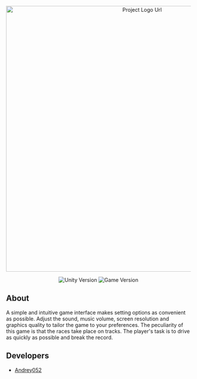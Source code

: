 <p align="center">
      <img src="https://i.ibb.co/gtBywTY/Icon.png" alt="Project Logo Url" width="726">
</p>

<p align="center">
   <img src="https://img.shields.io/badge/Unity-2021.3.16f1-purple" alt="Unity Version">
   <img src="https://img.shields.io/badge/Version-v1.0%20(Alpha)-blue" alt="Game Version">   
</p>

## About

A simple and intuitive game interface makes setting options as convenient as possible. Adjust the sound, music volume, screen resolution and graphics quality to tailor the game to your preferences.
  The peculiarity of this game is that the races take place on tracks. The player's task is to drive as quickly as possible and break the record.

## Developers

- [Andrey052](https://github.com/Andrey052)
